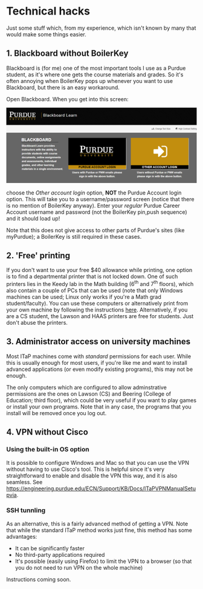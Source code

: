 # Technical hacks

Just some stuff which, from my experience, which isn't known by many that would make some things easier.

## 1. Blackboard without BoilerKey

Blackboard is (for me) one of the most important tools I use as a Purdue student, as it's where one gets the course materials and grades. So it's often annoying when BoilerKey pops up whenever you want to use Blackboard, but there is an easy workaround.

Open Blackboard. When you get into this screen:

![Opening Blackboard screen](/assets/blackboard_1.png)

choose the *Other account login* option, **NOT** the Purdue Account login option. This will take you to a username/password screen (notice that there is no mention of BoilerKey anyway). Enter your *regular* Purdue Career Account username and password (not the BoilerKey pin,push sequence) and it should load up!

Note that this does not give access to other parts of Purdue's sites (like myPurdue); a BoilerKey is still required in these cases.

## 2. 'Free' printing

If you don't want to use your free $40 allowance while printing, one option is to find a departmental printer that is not locked down. One of such printers lies in the Keedy lab in the Math building (6<sup>th</sup> and 7<sup>th</sup> floors), which also contain a couple of PCs that can be used (note that only Windows machines can be used; Linux only works if you're a Math grad student/faculty). You can use these computers or alternatively print from your own machine by following the instructions [here](https://www.purdue.edu/science/scienceit/Printing.html). Alternatively, if you are a CS student, the Lawson and HAAS printers are free for students. Just don't abuse the printers.

## 3. Administrator access on university machines

Most ITaP machines come with *standard* permissions for each user. While this is usually enough for most users, if you're like me and want to install advanced applications (or even modify existing programs), this may not be enough.

The only computers which are configured to allow adminstrative permissions are the ones on Lawson (CS) and Beering (College of Education; third floor), which could be very useful if you want to play games or install your own programs. Note that in any case, the programs that you install will be removed once you log out.

## 4. VPN without Cisco
### Using the built-in OS option
It is possible to configure Windows and Mac so that you can use the VPN without having to use Cisco's tool. This is helpful since it's very straightforward to enable and disable the VPN this way, and it is also seamless. See https://engineering.purdue.edu/ECN/Support/KB/Docs/ITaPVPNManualSetupvia.
### SSH tunnling
As an alternative, this is a fairly advanced method of getting a VPN. Note that while the standard ITaP method works just fine, this method has some advantages:

* It can be significantly faster
* No third-party applications required
* It's possible (easily using Firefox) to limit the VPN to a browser (so that you do not need to run VPN on the whole machine)

Instructions coming soon.
